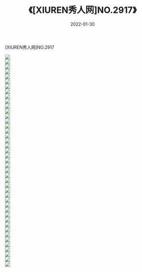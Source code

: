 ﻿---
layout: post
title:  《[XIUREN秀人网]NO.2917》
date:   2022-01-30
img: http://img.660000.xyz/Sharelink/秀人网/秀人网第03部分/[XIUREN秀人网]NO.2917/000.jpg
categories: [美女, 清纯, 唯美]
---

[XIUREN秀人网]NO.2917

 ![](http://img.660000.xyz/Sharelink/秀人网/秀人网第03部分/[XIUREN秀人网]NO.2917/001.jpg) <br>![](http://img.660000.xyz/Sharelink/秀人网/秀人网第03部分/[XIUREN秀人网]NO.2917/002.jpg) <br>![](http://img.660000.xyz/Sharelink/秀人网/秀人网第03部分/[XIUREN秀人网]NO.2917/003.jpg) <br>![](http://img.660000.xyz/Sharelink/秀人网/秀人网第03部分/[XIUREN秀人网]NO.2917/004.jpg) <br>![](http://img.660000.xyz/Sharelink/秀人网/秀人网第03部分/[XIUREN秀人网]NO.2917/005.jpg) <br>![](http://img.660000.xyz/Sharelink/秀人网/秀人网第03部分/[XIUREN秀人网]NO.2917/006.jpg) <br>![](http://img.660000.xyz/Sharelink/秀人网/秀人网第03部分/[XIUREN秀人网]NO.2917/007.jpg) <br>![](http://img.660000.xyz/Sharelink/秀人网/秀人网第03部分/[XIUREN秀人网]NO.2917/008.jpg) <br>![](http://img.660000.xyz/Sharelink/秀人网/秀人网第03部分/[XIUREN秀人网]NO.2917/009.jpg) <br>![](http://img.660000.xyz/Sharelink/秀人网/秀人网第03部分/[XIUREN秀人网]NO.2917/010.jpg) <br>![](http://img.660000.xyz/Sharelink/秀人网/秀人网第03部分/[XIUREN秀人网]NO.2917/011.jpg) <br>![](http://img.660000.xyz/Sharelink/秀人网/秀人网第03部分/[XIUREN秀人网]NO.2917/012.jpg) <br>![](http://img.660000.xyz/Sharelink/秀人网/秀人网第03部分/[XIUREN秀人网]NO.2917/013.jpg) <br>![](http://img.660000.xyz/Sharelink/秀人网/秀人网第03部分/[XIUREN秀人网]NO.2917/014.jpg) <br>![](http://img.660000.xyz/Sharelink/秀人网/秀人网第03部分/[XIUREN秀人网]NO.2917/015.jpg) <br>![](http://img.660000.xyz/Sharelink/秀人网/秀人网第03部分/[XIUREN秀人网]NO.2917/016.jpg) <br>![](http://img.660000.xyz/Sharelink/秀人网/秀人网第03部分/[XIUREN秀人网]NO.2917/017.jpg) <br>![](http://img.660000.xyz/Sharelink/秀人网/秀人网第03部分/[XIUREN秀人网]NO.2917/018.jpg) <br>![](http://img.660000.xyz/Sharelink/秀人网/秀人网第03部分/[XIUREN秀人网]NO.2917/019.jpg) <br>![](http://img.660000.xyz/Sharelink/秀人网/秀人网第03部分/[XIUREN秀人网]NO.2917/020.jpg) <br>![](http://img.660000.xyz/Sharelink/秀人网/秀人网第03部分/[XIUREN秀人网]NO.2917/021.jpg) <br>![](http://img.660000.xyz/Sharelink/秀人网/秀人网第03部分/[XIUREN秀人网]NO.2917/022.jpg) <br>![](http://img.660000.xyz/Sharelink/秀人网/秀人网第03部分/[XIUREN秀人网]NO.2917/023.jpg) <br>![](http://img.660000.xyz/Sharelink/秀人网/秀人网第03部分/[XIUREN秀人网]NO.2917/024.jpg) <br>![](http://img.660000.xyz/Sharelink/秀人网/秀人网第03部分/[XIUREN秀人网]NO.2917/025.jpg) <br>![](http://img.660000.xyz/Sharelink/秀人网/秀人网第03部分/[XIUREN秀人网]NO.2917/026.jpg) <br>![](http://img.660000.xyz/Sharelink/秀人网/秀人网第03部分/[XIUREN秀人网]NO.2917/027.jpg) <br>![](http://img.660000.xyz/Sharelink/秀人网/秀人网第03部分/[XIUREN秀人网]NO.2917/028.jpg) <br>![](http://img.660000.xyz/Sharelink/秀人网/秀人网第03部分/[XIUREN秀人网]NO.2917/029.jpg) <br>![](http://img.660000.xyz/Sharelink/秀人网/秀人网第03部分/[XIUREN秀人网]NO.2917/030.jpg) <br>![](http://img.660000.xyz/Sharelink/秀人网/秀人网第03部分/[XIUREN秀人网]NO.2917/031.jpg) <br>![](http://img.660000.xyz/Sharelink/秀人网/秀人网第03部分/[XIUREN秀人网]NO.2917/032.jpg) <br>![](http://img.660000.xyz/Sharelink/秀人网/秀人网第03部分/[XIUREN秀人网]NO.2917/033.jpg) <br>![](http://img.660000.xyz/Sharelink/秀人网/秀人网第03部分/[XIUREN秀人网]NO.2917/034.jpg) <br>![](http://img.660000.xyz/Sharelink/秀人网/秀人网第03部分/[XIUREN秀人网]NO.2917/035.jpg) <br>![](http://img.660000.xyz/Sharelink/秀人网/秀人网第03部分/[XIUREN秀人网]NO.2917/036.jpg) <br>![](http://img.660000.xyz/Sharelink/秀人网/秀人网第03部分/[XIUREN秀人网]NO.2917/037.jpg) <br>![](http://img.660000.xyz/Sharelink/秀人网/秀人网第03部分/[XIUREN秀人网]NO.2917/038.jpg) <br>![](http://img.660000.xyz/Sharelink/秀人网/秀人网第03部分/[XIUREN秀人网]NO.2917/039.jpg) <br>![](http://img.660000.xyz/Sharelink/秀人网/秀人网第03部分/[XIUREN秀人网]NO.2917/040.jpg) <br>![](http://img.660000.xyz/Sharelink/秀人网/秀人网第03部分/[XIUREN秀人网]NO.2917/041.jpg) <br>![](http://img.660000.xyz/Sharelink/秀人网/秀人网第03部分/[XIUREN秀人网]NO.2917/042.jpg) <br>![](http://img.660000.xyz/Sharelink/秀人网/秀人网第03部分/[XIUREN秀人网]NO.2917/043.jpg) <br>